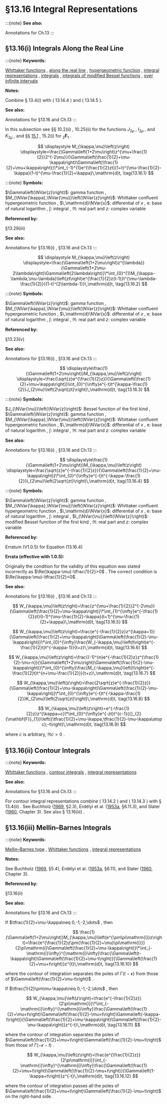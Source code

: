 # §13.16 Integral Representations

:::{note}
**See also:**

Annotations for Ch.13
:::


## §13.16(i) Integrals Along the Real Line

:::{note}
**Keywords:**

[Whittaker functions](http://dlmf.nist.gov/search/search?q=Whittaker%20functions) , [along the real line](http://dlmf.nist.gov/search/search?q=along%20the%20real%20line) , [hypergeometric function](http://dlmf.nist.gov/search/search?q=hypergeometric%20function) , [integral representations](http://dlmf.nist.gov/search/search?q=integral%20representations) , [integrals](http://dlmf.nist.gov/search/search?q=integrals) , [integrals of modified Bessel functions](http://dlmf.nist.gov/search/search?q=integrals%20of%20modified%20Bessel%20functions) , [over infinite intervals](http://dlmf.nist.gov/search/search?q=over%20infinite%20intervals)

**Notes:**

Combine § 13.4(i) with ( 13.14.4 ) and ( 13.14.5 ).

**See also:**

Annotations for §13.16 and Ch.13
:::

In this subsection see §§ 10.2(ii) , 10.25(ii) for the functions $J_{2\mu}$ , $I_{2\mu}$ , and $K_{2\mu}$ , and §§ [15.1](./15.1.md "§15.1 Special Notation ‣ Notation ‣ Chapter 15 Hypergeometric Function") , 15.2(i) for ${{}_{2}{\mathbf{F}}_{1}}$ .

<a id="EGx1"></a>

$$
\displaystyle M_{\kappa,\mu}\left(z\right) \displaystyle=\frac{\Gamma\left(1+2\mu\right)z^{\mu+\frac{1}{2}}2^{-2\mu}}{\Gamma\left(\frac{1}{2}+\mu-\kappa\right)\Gamma\left(\frac{1}{2}+\mu+\kappa\right)}\*\int_{-1}^{1}e^{\frac{1}{2}zt}(1+t)^{\mu-\frac{1}{2}-\kappa}(1-t)^{\mu-\frac{1}{2}+\kappa}\,\mathrm{d}t, \tag{13.16.1}
$$

:::{note}
**Symbols:**

$\Gamma\left(\NVar{z}\right)$: gamma function , $M_{\NVar{\kappa},\NVar{\mu}}\left(\NVar{z}\right)$: Whittaker confluent hypergeometric function , $\,\mathrm{d}\NVar{x}$: differential of $x$ , $\mathrm{e}$: base of natural logarithm , $\int$: integral , $\Re$: real part and $z$: complex variable

**Referenced by:**

§13.29(iii)

**See also:**

Annotations for §13.16(i) , §13.16 and Ch.13
:::

$$
\displaystyle M_{\kappa,\mu}\left(z\right) \displaystyle=\frac{\Gamma\left(1+2\mu\right)z^{\lambda}}{\Gamma\left(1+2\mu-2\lambda\right)\Gamma\left(2\lambda\right)}\*\int_{0}^{1}M_{\kappa-\lambda,\mu-\lambda}\left(zt\right)e^{\frac{1}{2}z(t-1)}t^{\mu-\lambda-\frac{1}{2}}{(1-t)^{2\lambda-1}}\,\mathrm{d}t, \tag{13.16.2}
$$

:::{note}
**Symbols:**

$\Gamma\left(\NVar{z}\right)$: gamma function , $M_{\NVar{\kappa},\NVar{\mu}}\left(\NVar{z}\right)$: Whittaker confluent hypergeometric function , $\,\mathrm{d}\NVar{x}$: differential of $x$ , $\mathrm{e}$: base of natural logarithm , $\int$: integral , $\Re$: real part and $z$: complex variable

**Referenced by:**

§13.23(v)

**See also:**

Annotations for §13.16(i) , §13.16 and Ch.13
:::

<a id="EGx2"></a>

$$
\displaystyle\frac{1}{\Gamma\left(1+2\mu\right)}M_{\kappa,\mu}\left(z\right) \displaystyle=\frac{\sqrt{z}e^{\frac{1}{2}z}}{\Gamma\left(\frac{1}{2}+\mu+\kappa\right)}\int_{0}^{\infty}e^{-t}t^{\kappa-\frac{1}{2}}J_{2\mu}\left(2\sqrt{zt}\right)\,\mathrm{d}t, \tag{13.16.3}
$$

:::{note}
**Symbols:**

$J_{\NVar{\nu}}\left(\NVar{z}\right)$: Bessel function of the first kind , $\Gamma\left(\NVar{z}\right)$: gamma function , $M_{\NVar{\kappa},\NVar{\mu}}\left(\NVar{z}\right)$: Whittaker confluent hypergeometric function , $\,\mathrm{d}\NVar{x}$: differential of $x$ , $\mathrm{e}$: base of natural logarithm , $\int$: integral , $\Re$: real part and $z$: complex variable

**See also:**

Annotations for §13.16(i) , §13.16 and Ch.13
:::

$$
\displaystyle\frac{1}{\Gamma\left(1+2\mu\right)}M_{\kappa,\mu}\left(z\right) \displaystyle=\frac{\sqrt{z}e^{-\frac{1}{2}z}}{\Gamma\left(\frac{1}{2}+\mu-\kappa\right)}\*\int_{0}^{\infty}e^{-t}t^{-\kappa-\frac{1}{2}}I_{2\mu}\left(2\sqrt{zt}\right)\,\mathrm{d}t, \tag{13.16.4}
$$

:::{note}
**Symbols:**

$\Gamma\left(\NVar{z}\right)$: gamma function , $M_{\NVar{\kappa},\NVar{\mu}}\left(\NVar{z}\right)$: Whittaker confluent hypergeometric function , $\,\mathrm{d}\NVar{x}$: differential of $x$ , $\mathrm{e}$: base of natural logarithm , $\int$: integral , $I_{\NVar{\nu}}\left(\NVar{z}\right)$: modified Bessel function of the first kind , $\Re$: real part and $z$: complex variable

**Referenced by:**

Erratum (V1.0.5) for Equation (13.16.4)

**Errata (effective with 1.0.5):**

Originally the condition for the validity of this equation was stated incorrectly as $\Re(\kappa-\mu)-\tfrac{1}{2}>0$ . The correct condition is $\Re(\kappa-\mu)-\tfrac{1}{2}<0$ .

**See also:**

Annotations for §13.16(i) , §13.16 and Ch.13
:::


<a id="E5"></a>
$$
W_{\kappa,\mu}\left(z\right)=\frac{z^{\mu+\frac{1}{2}}2^{-2\mu}}{\Gamma\left(\frac{1}{2}+\mu-\kappa\right)}\*\int_{1}^{\infty}e^{-\frac{1}{2}zt}(t-1)^{\mu-\frac{1}{2}-\kappa}(t+1)^{\mu-\frac{1}{2}+\kappa}\,\mathrm{d}t, \tag{13.16.5}
$$


<a id="E6"></a>
$$
W_{\kappa,\mu}\left(z\right)=\frac{e^{-\frac{1}{2}z}z^{\kappa+1}}{\Gamma\left(\frac{1}{2}+\mu-\kappa\right)\Gamma\left(\frac{1}{2}-\mu-\kappa\right)}\*\int_{0}^{\infty}\frac{W_{-\kappa,\mu}\left(t\right)e^{-\frac{1}{2}t}t^{-\kappa-1}}{t+z}\,\mathrm{d}t, \tag{13.16.6}
$$


<a id="E7"></a>
$$
W_{\kappa,\mu}\left(z\right)=\frac{(-1)^{n}e^{-\frac{1}{2}z}z^{\frac{1}{2}-\mu-n}}{\Gamma\left(1+2\mu\right)\Gamma\left(\frac{1}{2}-\mu-\kappa\right)}\*\int_{0}^{\infty}\frac{M_{-\kappa,\mu}\left(t\right)e^{-\frac{1}{2}t}t^{n+\mu-\frac{1}{2}}}{t+z}\,\mathrm{d}t, \tag{13.16.7}
$$


<a id="E8"></a>
$$
W_{\kappa,\mu}\left(z\right)=\frac{2\sqrt{z}e^{-\frac{1}{2}z}}{\Gamma\left(\frac{1}{2}+\mu-\kappa\right)\Gamma\left(\frac{1}{2}-\mu-\kappa\right)}\*\int_{0}^{\infty}e^{-t}t^{-\kappa-\frac{1}{2}}K_{2\mu}\left(2\sqrt{zt}\right)\,\mathrm{d}t, \tag{13.16.8}
$$


<a id="E9"></a>
$$
W_{\kappa,\mu}\left(z\right)=e^{-\frac{1}{2}z}z^{\kappa+c}\*\int_{0}^{\infty}e^{-zt}t^{c-1}{{}_{2}{\mathbf{F}}_{1}}\left({\tfrac{1}{2}+\mu-\kappa,\tfrac{1}{2}-\mu-\kappa\atop c};-t\right)\,\mathrm{d}t, \tag{13.16.9}
$$

where $c$ is arbitrary, $\Re c>0$ .


## §13.16(ii) Contour Integrals

:::{note}
**Keywords:**

[Whittaker functions](http://dlmf.nist.gov/search/search?q=Whittaker%20functions) , [contour integrals](http://dlmf.nist.gov/search/search?q=contour%20integrals) , [integral representations](http://dlmf.nist.gov/search/search?q=integral%20representations)

**See also:**

Annotations for §13.16 and Ch.13
:::

For contour integral representations combine ( 13.14.2 ) and ( 13.14.3 ) with § 13.4(ii) . See Buchholz ([1969](./bib/B.html#bib363 "The Confluent Hypergeometric Function with Special Emphasis on Its Applications"), §2.3), Erdélyi et al. ([1953a](./bib/E.html#bib751 "Higher Transcendental Functions. Vol. I"), §6.11.3), and Slater ([1960](./bib/S.html#bib2098 "Confluent Hypergeometric Functions"), Chapter 3). See also § 13.16(iii) .


## §13.16(iii) Mellin–Barnes Integrals

:::{note}
**Keywords:**

[Mellin–Barnes type](http://dlmf.nist.gov/search/search?q=Mellin%E2%80%93Barnes%20type) , [Whittaker functions](http://dlmf.nist.gov/search/search?q=Whittaker%20functions) , [integral representations](http://dlmf.nist.gov/search/search?q=integral%20representations)

**Notes:**

See Buchholz ([1969](./bib/B.html#bib363 "The Confluent Hypergeometric Function with Special Emphasis on Its Applications"), §5.4), Erdélyi et al. ([1953a](./bib/E.html#bib751 "Higher Transcendental Functions. Vol. I"), §6.11), and Slater ([1960](./bib/S.html#bib2098 "Confluent Hypergeometric Functions"), Chapter 3).

**Referenced by:**

§13.16(ii)

**See also:**

Annotations for §13.16 and Ch.13
:::

If $\tfrac{1}{2}+\mu-\kappa\neq 0,-1,-2,\dots$ , then


<a id="E10"></a>
$$
\frac{1}{\Gamma\left(1+2\mu\right)}M_{\kappa,\mu}\left(e^{\pm\pi\mathrm{i}}z\right)=\frac{e^{\frac{1}{2}z\pm(\frac{1}{2}+\mu)\pi\mathrm{i}}}{2\pi\mathrm{i}\Gamma\left(\frac{1}{2}+\mu-\kappa\right)}\*\int_{-\mathrm{i}\infty}^{\mathrm{i}\infty}\frac{\Gamma\left(t-\kappa\right)\Gamma\left(\frac{1}{2}+\mu-t\right)}{\Gamma\left(\frac{1}{2}+\mu+t\right)}z^{t}\,\mathrm{d}t, \tag{13.16.10}
$$

where the contour of integration separates the poles of $\Gamma\left(t-\kappa\right)$ from those of $\Gamma\left(\frac{1}{2}+\mu-t\right)$ .

If $\tfrac{1}{2}\pm\mu-\kappa\neq 0,-1,-2,\dots$ , then


<a id="E11"></a>
$$
W_{\kappa,\mu}\left(z\right)=\frac{e^{-\frac{1}{2}z}}{2\pi\mathrm{i}}\*\int_{-\mathrm{i}\infty}^{\mathrm{i}\infty}\frac{\Gamma\left(\frac{1}{2}+\mu+t\right)\Gamma\left(\frac{1}{2}-\mu+t\right)\Gamma\left(-\kappa-t\right)}{\Gamma\left(\frac{1}{2}+\mu-\kappa\right)\Gamma\left(\frac{1}{2}-\mu-\kappa\right)}z^{-t}\,\mathrm{d}t, \tag{13.16.11}
$$

where the contour of integration separates the poles of $\Gamma\left(\frac{1}{2}+\mu+t\right)\Gamma\left(\frac{1}{2}-\mu+t\right)$ from those of $\Gamma\left(-\kappa-t\right)$ .


<a id="E12"></a>
$$
W_{\kappa,\mu}\left(z\right)=\frac{e^{\frac{1}{2}z}}{2\pi\mathrm{i}}\int_{-\mathrm{i}\infty}^{\mathrm{i}\infty}\frac{\Gamma\left(\frac{1}{2}+\mu+t\right)\Gamma\left(\frac{1}{2}-\mu+t\right)}{\Gamma\left(1-\kappa+t\right)}z^{-t}\,\mathrm{d}t, \tag{13.16.12}
$$

where the contour of integration passes all the poles of $\Gamma\left(\frac{1}{2}+\mu+t\right)\Gamma\left(\frac{1}{2}-\mu+t\right)$ on the right-hand side.
